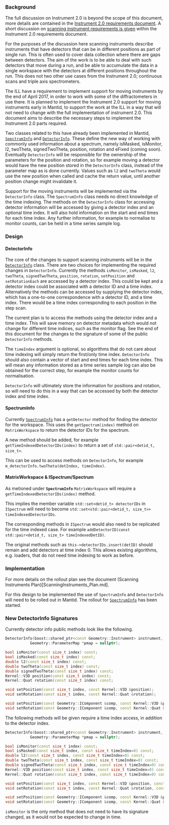 ### Background

The full discussion on Instrument 2.0 is beyond the scope of this document, more details are contained in the [Instrument 2.0 requirements document](requirements-v2.md). A short discussion on [scanning instrument requirements is given](requirements-v2.md#moving-instruments-requirements) within the Instrument 2.0 requirements document.

For the purposes of the discussion here scanning instruments describe instruments that have detectors that can be in different positions as part of single run. This is often used to cover data collection where there are gaps between detectors. The aim of the work is to be able to deal with such detectors that move during a run, and be able to accumulate the data in a single workspace with the detectors at different positions throughout the run. This does not two other use cases from the Instrument 2.0; continuous scans and triple axis spectrometers.

The ILL have a requirement to implement support for moving instruments by the end of April 2017, in order to work with some of the diffractometers in use there. It is planned to implement the Instrument 2.0 support for moving instruments early in Mantid, to support the work at the ILL in a way that will not need to change with the full implementation of instrument 2.0. This document aims to describe the necessary steps to implement the Instrument 2.0 parts required.

Two classes related to this have already been implemented in Mantid, [`SpectrumInfo`](https://github.com/mantidproject/mantid/pull/17394) and [`DetectorInfo`](https://github.com/mantidproject/mantid/pull/17875). These define the new way of working with commonly used information about a spectrum, namely isMasked, isMonitor, l2, twoTheta, signedTwoTheta, position, rotation and eFixed (coming soon). Eventually `DetectorInfo` will be responsible for the ownership of the parameters for the position and rotation, so for example moving a detector would have the new position stored in the `DetectorInfo` class, instead of the parameter map as is done currently. Values such as `l2` and `twoTheta` would use the new position when called and cache the return value, until another position change might invalidate it.

Support for the moving instruments will be implemented via the `DetectorInfo` class. The `SpectrumInfo` class needs no direct knowledge of the time indexing. The methods on the `DetectorInfo` class for accessing detector information will be accessed by giving a detector index and an optional time index. It will also hold information on the start and end times for each time index. Any further information, for example to normalise to monitor counts, can be held in a time series sample log.

### Design

#### DetectorInfo

The core of the changes to support scanning instruments will be in the [`DetectorInfo`](https://github.com/mantidproject/mantid/blob/master/Framework/API/inc/MantidAPI/DetectorInfo.h) class. There are two choices for implementing the required changes in `DetectorInfo`. Currently the methods `isMonitor`, `isMasked`, `l2`, `twoTheta`, `signedTwoTheta`, `position`, `rotation`, `setPosition` and `setRotationEach` are accessed by a detector index. This could be kept and a detector index could be associated with a detector ID and a time index. Alternatively the methods can be accessed by supplying the detector index, which has a one-to-one correspondence with a detector ID, and a time index. There would be a time index corresponding to each position in the step scan.

The current plan is to access the methods using the detector index and a time index. This will save memory on detector metadata which would not change for different time indices, such as the monitor flag. See the end of this document for the changes to the signature of some of the public `DetectorInfo` methods.

The `timeIndex` argument is optional, so algorithms that do not care about time indexing will simply return the first/only time index. `DetectorInfo` should also contain a vector of start and end times for each time index. This will mean any information stored as a time series sample log can also be obtained for the correct step, for example the monitor counts for normalisation.

`DetectorInfo` will ultimately store the information for positions and rotation, so will need to do this in a way that can be accessed by both the detector index and time index.

#### SpectrumInfo

Currently [`SpectrumInfo`](https://github.com/mantidproject/mantid/blob/master/Framework/API/inc/MantidAPI/SpectrumInfo.h) has a `getDetector` method for finding the detector for the workspace. This uses the `getSpectrum(index)` method on `MatrixWorkspace` to return the detector IDs for the spectrum.

A new method should be added, for example `getTimeIndexedDetectorIDs(index)` to return a set of `std::pair<detid_t, size_t>`.

This can be used to access methods on `DetectorInfo`, for example `m_detectorInfo.twoTheta(detIndex, timeIndex)`.

#### MatrixWorkspace & ISpectrum/Spectrum

As metioned under **`SpectrumInfo`** `MatrixWorkspace` will require a `getTimeIndexedDetectorIDs(index)` method.

This implies the member variable `std::set<detid_t> detectorIDs` in `ISpectrum` will need to become `std::set<std::pair<detid_t, size_t>> timeIndexedDetectorIDs`.

The corresponding methods in `ISpectrum` would also need to be replicated for the time indexed case. For example `addDetectorID(const std::pair<detid_t, size_t> timeIndexedDetID)`.

The original methods such as `this->detectorIDs.insert(detID)` should remain and add detectors at time index 0. This allows existing algorithms, e.g. loaders, that do not need time indexing to work as before.

### Implementation

For more details on the rollout plan see the document (Scanning Instruments Plan)[ScanningInstruments_Plan.md].

For this design to be implemented the use of `SpectrumInfo` and `DetectorInfo` will need to be rolled out in Mantid. The rollout for [`SpectrumInfo`](https://github.com/mantidproject/mantid/issues/17743) has been started.

### New DetectorInfo Signatures

Currently detector info public methods look like the following.

```cpp
DetectorInfo(boost::shared_ptr<const Geometry::Instrument> instrument,
           Geometry::ParameterMap *pmap = nullptr);

bool isMonitor(const size_t index) const;
bool isMasked(const size_t index) const;
double l2(const size_t index) const;
double twoTheta(const size_t index) const;
double signedTwoTheta(const size_t index) const;
Kernel::V3D position(const size_t index) const;
Kernel::Quat rotation(const size_t index) const;

void setPosition(const size_t index, const Kernel::V3D &position);
void setRotation(const size_t index, const Kernel::Quat &rotation);

void setPosition(const Geometry::IComponent &comp, const Kernel::V3D &pos);
void setRotation(const Geometry::IComponent &comp, const Kernel::Quat &rot);
```

The following methods will be given require a time index access, in addition to the detector index.

```cpp
DetectorInfo(boost::shared_ptr<const Geometry::Instrument> instrument,
           Geometry::ParameterMap *pmap = nullptr);

bool isMonitor(const size_t index) const;
bool isMasked(const size_t index, const size_t timeIndex=0) const;
double l2(const size_t index, const size_t timeIndex=0) const;
double twoTheta(const size_t index, const size_t timeIndex=0) const;
double signedTwoTheta(const size_t index, const size_t timeIndex=0) const;
Kernel::V3D position(const size_t index, const size_t timeIndex=0) const;
Kernel::Quat rotation(const size_t index, const size_t timeIndex=0) const;

void setPosition(const size_t index, const Kernel::V3D &position, const size_t timeIndex=0);
void setRotation(const size_t index, const Kernel::Quat &rotation, const size_t timeIndex=0);

void setPosition(const Geometry::IComponent &comp, const Kernel::V3D &pos, const size_t timeIndex=0);
void setRotation(const Geometry::IComponent &comp, const Kernel::Quat &rot, const size_t timeIndex=0);
```

`isMonitor` is the only method that does not need to have its signature changed, as it would not be expected to change in time.


